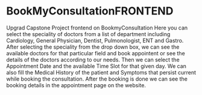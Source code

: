 # BookMyConsultationFRONTEND
Upgrad Capstone Project frontend on BookmyConsultation 
Here you can select the speciality of doctors from a list of department including Cardiology, General Physician, Dentist, Pulmonologist, ENT and Gastro. 
After selecting the speciality from the drop down box, we can see the available doctors for that particular field and book appointent or see the details of the doctors according to our needs.
Then we can select the Appointment Date and the available Time Slot for that given day. We can also fill the Medical History of the patient and Symptoms that persist current while booking the consultation.
After the booking is done we can see the booking details in the appointment page on the website.

